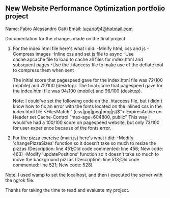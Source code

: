 ## New Website Performance Optimization portfolio project

Name: Fabio Alessandro Gatti
Email: lucario94@hotmail.com

Documentation for the changes made on the final project

1. For the index.html file here's what i did:
	-Minify html, css and js
	-Compress images
	-Inline css and set js file to async
	-Use cache.apcache file to load to cache all files for index.html and subsquent pages
	-Use the .htaccess file to make use of the deflate tool to compress them when sent

	The initial score that pagespeed gave for the index.html file was 72/100 (mobile) and 75/100 (desktop).
	The final score that pagespeed gave for the index.html file was 94/100 (mobile) and 96/100 (desktop).

	Note: I could've set the following code on the .htaccess file, but i didn't know how to fix an error with the fonts located on the inlined css in the index.html file
		<FilesMatch "\.(css|jpg|jpeg|png|js)$">
			ExpiresActive on
    		Header set Cache-Control "max-age=604800, public"
		</FilesMatch>
	This way i would've had a 100/100 score on pagespeed website, but only 73/100 for user experience because of the fonts error.

2. For the pizza exercise (main.js) here's what i did:
	-Modify 'changePizzaSizes' function so it doesn't take so much to resize the pizzas (Description: line 451;Old code commented: line 456; New code: 463)
	-Modify 'updatePositions' function so it doesn't take so much to move the background pizzas (Description: line 513;Old code commented: line 521; New code: 528)

Note: I used wamp to set the localhost, and then i executed the server with the ngrok file.

Thanks for taking the time to read and evaluate my project.